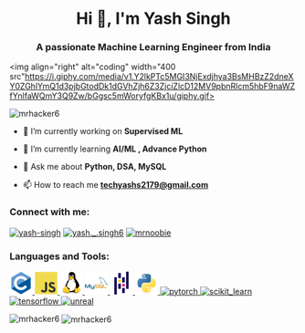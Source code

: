 <h1 align="center">Hi 👋, I'm Yash Singh</h1>
<h3 align="center">A passionate Machine Learning Engineer from India</h3>

<img align="right" alt="coding" width="400 src"https://i.giphy.com/media/v1.Y2lkPTc5MGI3NjExdjhya3BsMHBzZ2dneXY0ZGhlYmQ1d3pjbGtodDk1dGVhZjh6Z3ZjciZlcD12MV9pbnRlcm5hbF9naWZfYnlfaWQmY3Q9Zw/bGgsc5mWoryfgKBx1u/giphy.gif>
<p align="left"> <img src="https://komarev.com/ghpvc/?username=mrhacker6&label=Profile%20views&color=0e75b6&style=flat" alt="mrhacker6" /> </p>

- 🔭 I’m currently working on **Supervised ML**

- 🌱 I’m currently learning **AI/ML , Advance Python**

- 💬 Ask me about **Python, DSA, MySQL**

- 📫 How to reach me **techyashs2179@gmail.com**

<h3 align="left">Connect with me:</h3>
<p align="left">
<a href="https://linkedin.com/in/yash-singh" target="blank"><img align="center" src="https://raw.githubusercontent.com/rahuldkjain/github-profile-readme-generator/master/src/images/icons/Social/linked-in-alt.svg" alt="yash-singh" height="30" width="40" /></a>
<a href="https://instagram.com/yash._.singh6" target="blank"><img align="center" src="https://raw.githubusercontent.com/rahuldkjain/github-profile-readme-generator/master/src/images/icons/Social/instagram.svg" alt="yash._.singh6" height="30" width="40" /></a>
<a href="https://www.leetcode.com/mrnoobie" target="blank"><img align="center" src="https://raw.githubusercontent.com/rahuldkjain/github-profile-readme-generator/master/src/images/icons/Social/leet-code.svg" alt="mrnoobie" height="30" width="40" /></a>
</p>

<h3 align="left">Languages and Tools:</h3>
<p align="left"> <a href="https://www.cprogramming.com/" target="_blank" rel="noreferrer"> <img src="https://raw.githubusercontent.com/devicons/devicon/master/icons/c/c-original.svg" alt="c" width="40" height="40"/> </a> <a href="https://developer.mozilla.org/en-US/docs/Web/JavaScript" target="_blank" rel="noreferrer"> <img src="https://raw.githubusercontent.com/devicons/devicon/master/icons/javascript/javascript-original.svg" alt="javascript" width="40" height="40"/> </a> <a href="https://www.linux.org/" target="_blank" rel="noreferrer"> <img src="https://raw.githubusercontent.com/devicons/devicon/master/icons/linux/linux-original.svg" alt="linux" width="40" height="40"/> </a> <a href="https://www.mysql.com/" target="_blank" rel="noreferrer"> <img src="https://raw.githubusercontent.com/devicons/devicon/master/icons/mysql/mysql-original-wordmark.svg" alt="mysql" width="40" height="40"/> </a> <a href="https://pandas.pydata.org/" target="_blank" rel="noreferrer"> <img src="https://raw.githubusercontent.com/devicons/devicon/2ae2a900d2f041da66e950e4d48052658d850630/icons/pandas/pandas-original.svg" alt="pandas" width="40" height="40"/> </a> <a href="https://www.python.org" target="_blank" rel="noreferrer"> <img src="https://raw.githubusercontent.com/devicons/devicon/master/icons/python/python-original.svg" alt="python" width="40" height="40"/> </a> <a href="https://pytorch.org/" target="_blank" rel="noreferrer"> <img src="https://www.vectorlogo.zone/logos/pytorch/pytorch-icon.svg" alt="pytorch" width="40" height="40"/> </a> <a href="https://scikit-learn.org/" target="_blank" rel="noreferrer"> <img src="https://upload.wikimedia.org/wikipedia/commons/0/05/Scikit_learn_logo_small.svg" alt="scikit_learn" width="40" height="40"/> </a> <a href="https://www.tensorflow.org" target="_blank" rel="noreferrer"> <img src="https://www.vectorlogo.zone/logos/tensorflow/tensorflow-icon.svg" alt="tensorflow" width="40" height="40"/> </a> <a href="https://unrealengine.com/" target="_blank" rel="noreferrer"> <img src="https://raw.githubusercontent.com/kenangundogan/fontisto/036b7eca71aab1bef8e6a0518f7329f13ed62f6b/icons/svg/brand/unreal-engine.svg" alt="unreal" width="40" height="40"/> </a> </p>

<p><img align="left" src="https://github-readme-stats.vercel.app/api/top-langs?username=mrhacker6&show_icons=true&locale=en&layout=compact" alt="mrhacker6" /></p>

<p>&nbsp;<img align="center" src="https://github-readme-stats.vercel.app/api?username=mrhacker6&show_icons=true&locale=en" alt="mrhacker6" /></p>

<!---
Mrhacker6/Mrhacker6 is a ✨ special ✨ repository because its `README.md` (this file) appears on your GitHub profile.
You can click the Preview link to take a look at your changes.
--->
